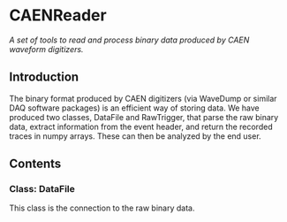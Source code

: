 # CAENReader
_A set of tools to read and process binary data produced by CAEN waveform digitizers._

## Introduction

The binary format produced by CAEN digitizers (via WaveDump or similar DAQ software packages) is an efficient way of storing data. We have produced two classes, DataFile and RawTrigger, that parse the raw binary data, extract information from the event header, and return the recorded traces in numpy arrays. These can then be analyzed by the end user.

## Contents

### Class: DataFile

This class is the connection to the raw binary data. 
